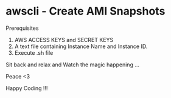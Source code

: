 # awscli - Create AMI Snapshots 

Prerequisites 

1. AWS ACCESS KEYS and SECRET KEYS
2. A text file containing Instance Name and Instance ID.
3. Execute .sh file 

Sit back and relax and Watch the magic happening ...


Peace <3 


Happy Coding !!!
